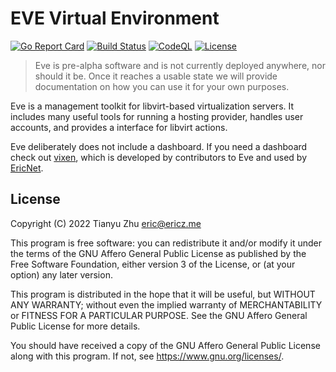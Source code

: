 # EVE Virtual Environment
[![Go Report Card](https://goreportcard.com/badge/github.com/BasedDevelopment/eve)](https://goreportcard.com/report/github.com/BasedDevelopment/eve)
[![Build Status](https://github.com/BasedDevelopment/eve/actions/workflows/makefile.yml/badge.svg)](https://github.com/BasedDevelopment/eve/actions/)
[![CodeQL](https://github.com/BasedDevelopment/eve/workflows/CodeQL/badge.svg)](https://github.com/BasedDevelopment/eve/actions/workflows/codeql.yml)
[![License](https://img.shields.io/github/license/BasedDevelopment/eve?style=plastic)](https://github.com/BasedDevelopment/eve/blob/main/COPYING)


> Eve is pre-alpha software and is not currently deployed anywhere, nor should it be. Once it reaches a usable state we will provide documentation on how you can use it for your own purposes.

Eve is a management toolkit for libvirt-based virtualization servers. It includes many useful tools for running a hosting provider, handles user accounts, and provides a interface for libvirt actions.

Eve deliberately does not include a dashboard. If you need a dashboard check out [vixen](https://github.com/lukewhrit/vixen), which is developed by contributors to Eve and used by [EricNet](https://as206628.net).

## License

Copyright (C) 2022 Tianyu Zhu <eric@ericz.me>

This program is free software: you can redistribute it and/or modify
it under the terms of the GNU Affero General Public License as published by
the Free Software Foundation, either version 3 of the License, or
(at your option) any later version.

This program is distributed in the hope that it will be useful,
but WITHOUT ANY WARRANTY; without even the implied warranty of
MERCHANTABILITY or FITNESS FOR A PARTICULAR PURPOSE.  See the
GNU Affero General Public License for more details.

You should have received a copy of the GNU Affero General Public License
along with this program.  If not, see <https://www.gnu.org/licenses/>.
